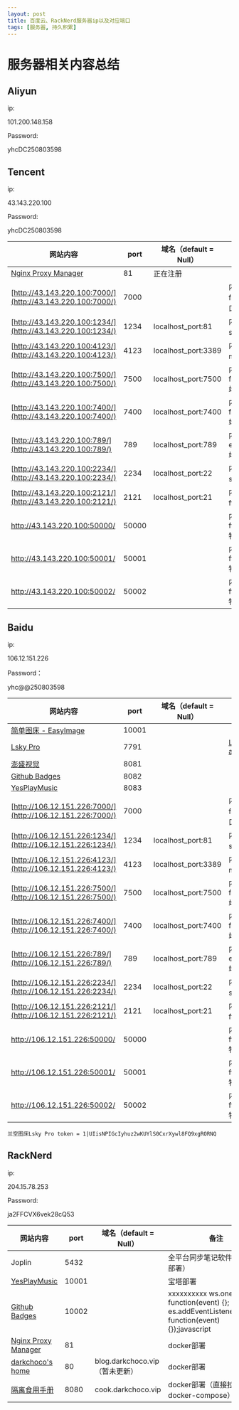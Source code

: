 ```yaml
---
layout: post
title: 百度云、RackNerd服务器ip以及对应端口
tags: [服务器, 持久积累]
---
```

# 服务器相关内容总结

## Aliyun

ip:

101.200.148.158



Password:

yhcDC250803598

## Tencent

ip:

43.143.220.100



Password:

yhcDC250803598

| 网站内容   | port  | 域名（default = Null） | 备注 |
| -----| -------- | ------ |------------------- |
|[Nginx Proxy Manager](http://43.143.220.100:81/nginx/proxy)|81|正在注册||
| [http://43.143.220.100:7000/](http://43.143.220.100:7000/) | 7000 | |内网穿透frp通讯端口|
| [http://43.143.220.100:1234/](http://43.143.220.100:1234/) | 1234 | localhost_port:81 |内网穿透svn端口|
| [http://43.143.220.100:4123/](http://43.143.220.100:4123/) | 4123 | localhost_port:3389 |内网穿透mstsc端口|
| [http://43.143.220.100:7500/](http://43.143.220.100:7500/) | 7500 | localhost_port:7500 |内网穿透frp_server端口|
| [http://43.143.220.100:7400/](http://43.143.220.100:7400/) | 7400 | localhost_port:7400 |内网穿透frp_client端口|
| [http://43.143.220.100:789/](http://43.143.220.100:789/) | 789 | localhost_port:789 |内网穿透everything端口|
|[http://43.143.220.100:2234/](http://43.143.220.100:2234/)|2234|localhost_port:22|内网穿透ssh端口|
|[http://43.143.220.100:2121/](http://43.143.220.100:2121/)|2121|localhost_port:21|内网穿透ftp端口|
|http://43.143.220.100:50000/|50000||内网穿透ftp_server特权端口|
|http://43.143.220.100:50001/|50001||内网穿透ftp_server特权端口|
|http://43.143.220.100:50002/|50002||内网穿透ftp_server特权端口|

## Baidu
ip:

106.12.151.226



Password：

yhc@@250803598

| 网站内容   | port  | 域名（default = Null） | 备注 |
| -----| -------- | ------ |------------------- |
| [简单图床 - EasyImage](http://106.12.151.226:10001/) | 10001 |  |  |
| [Lsky Pro](http://106.12.151.226:7791/) | 7791 |                        | [Lsky Pro admin](http://106.12.151.226:7791/dashboard) |
| [澎盛视觉](http://106.12.151.226:8081/#/) | 8081 |  |    |
| [Github Badges](http://106.12.151.226:8082/#/) | 8082 | | |
| [YesPlayMusic](http://106.12.151.226:8083/) | 8083 | | |
| [http://106.12.151.226:7000/](http://106.12.151.226:7000/) | 7000 | |内网穿透frp通讯端口|
| [http://106.12.151.226:1234/](http://106.12.151.226:1234/) | 1234 | localhost_port:81 |内网穿透svn端口|
| [http://106.12.151.226:4123/](http://106.12.151.226:4123/) | 4123 | localhost_port:3389 |内网穿透mstsc端口|
| [http://106.12.151.226:7500/](http://106.12.151.226:7500/) | 7500 | localhost_port:7500 |内网穿透frp_server端口|
| [http://106.12.151.226:7400/](http://106.12.151.226:7400/) | 7400 | localhost_port:7400 |内网穿透frp_client端口|
| [http://106.12.151.226:789/](http://106.12.151.226:789/) | 789 | localhost_port:789 |内网穿透everything端口|
|[http://106.12.151.226:2234/](http://106.12.151.226:2234/)|2234|localhost_port:22|内网穿透ssh端口|
|[http://106.12.151.226:2121/](http://106.12.151.226:2121/)|2121|localhost_port:21|内网穿透ftp端口|
|http://106.12.151.226:50000/|50000||内网穿透ftp_server特权端口|
|http://106.12.151.226:50001/|50001||内网穿透ftp_server特权端口|
|http://106.12.151.226:50002/|50002||内网穿透ftp_server特权端口|


```
兰空图床Lsky Pro token = 1|UIisNPIGcIyhuz2wKUYlS0CxrXywl8FQ9xgRORNQ
```




## RackNerd
ip:

204.15.78.253



Password: 

ja2FFCVX6vek28cQ53

| 网站内容| port  | 域名（default = Null） | 备注 |
| ------ | ----- | ----- | ------ |
| Joplin  | 5432  |    | 全平台同步笔记软件（docker部署） |
| [YesPlayMusic](http://106.12.151.226:8083/)| 10001 | | 宝塔部署 |
| [Github Badges](http://204.15.78.253:10002/)| 10002 | | xxxxxxxxxx ws.onerror = function(event) {}; es.addEventListener("error", function(event) {});javascript |
| [Nginx Proxy Manager](http://204.15.78.253:81/login) |81| |docker部署 |
| [darkchoco's home](http://204.15.78.253/) | 80 | blog.darkchoco.vip（暂未更新） | docker部署 |
| [隔离食用手册](http://204.15.78.253:8080/) | 8080 | cook.darkchoco.vip | docker部署（直接拉取，无docker-compose） |




